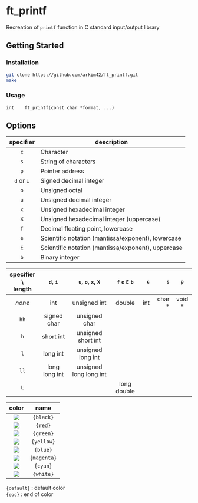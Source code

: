 
# ft_printf

Recreation of `printf` function in C standard input/output library


## Getting Started

### Installation
```bash
git clone https://github.com/arkim42/ft_printf.git
make
```
### Usage
`int	ft_printf(const char *format, ...)`

## Options

| specifier | description|
|:--------:|------------|
| `c` | Character |
| `s` | String of characters |
| `p` | Pointer address |
| `d` or `i` | Signed decimal integer |
| `o` | Unsigned octal |
| `u` | Unsigned decimal integer |
| `x` | Unsigned hexadecimal integer |
| `X` | Unsigned hexadecimal integer (uppercase) |
| `f` | Decimal floating point, lowercase |
| `e` | Scientific notation (mantissa/exponent), lowercase |
| `E` | Scientific notation (mantissa/exponent), uppercase |
| `b` | Binary integer |
    
| specifier \ <br> length | `d`, `i` | `u`, `o`, `x`, `X` | `f` `e` `E` `b` | `c` | `s` | `p` |
|:-------:|:----------:|:--------------------:|:-----------------:|-----:|-----:|:-----:|
| *none* | int | unsigned int | double | int | char * | void *  |  |
|  `hh`  | signed char | unsigned char |  |  |  |  |  |
|  `h`   | short int | unsigned short int |  |  |  |  |  |
|  `l`   | long int | unsigned long int |  |  |  |  |  |
|  `ll`  | long long int | unsigned long long int |  |  |  |  |  |
|  `L`   | |  | long double |  |  |  |  |

| color | name|
|:-----:|:------:|
| ![](https://via.placeholder.com/15/000000/000000?text=+) | `{black}` |
| ![](https://via.placeholder.com/15/ff0000/000000?text=+) | `{red}` |
| ![](https://via.placeholder.com/15/00ff00/000000?text=+) | `{green}` |
| ![](https://via.placeholder.com/15/ffff00/000000?text=+) | `{yellow}` |
| ![](https://via.placeholder.com/15/0000ff/000000?text=+) | `{blue}` |
| ![](https://via.placeholder.com/15/ff00ff/000000?text=+) | `{magenta}` |
| ![](https://via.placeholder.com/15/00ffff/000000?text=+) | `{cyan}` |
| ![](https://via.placeholder.com/15/ffffff/000000?text=+) | `{white}` |

`{default}` : default color  
`{eoc}` : end of color
